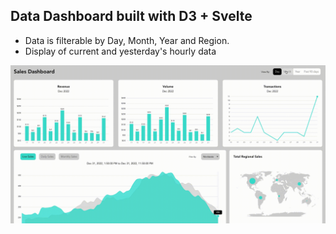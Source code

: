 ## Data Dashboard built with D3 + Svelte

- Data is filterable by Day, Month, Year and Region.
- Display of current and yesterday's hourly data

![alt text](https://github.com/dianaow/svelte-d3-dashboard/raw/master/svelte-d3-dashboard.gif "Demo")

